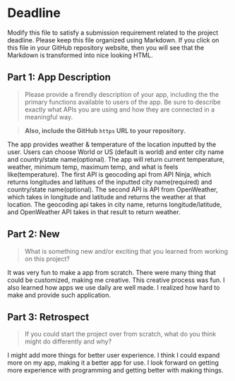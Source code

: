 # Deadline

Modify this file to satisfy a submission requirement related to the project
deadline. Please keep this file organized using Markdown. If you click on
this file in your GitHub repository website, then you will see that the
Markdown is transformed into nice looking HTML.

## Part 1: App Description

> Please provide a firendly description of your app, including the
> the primary functions available to users of the app. Be sure to
> describe exactly what APIs you are using and how they are connected
> in a meaningful way.

> **Also, include the GitHub `https` URL to your repository.**

The app provides weather & temperature of the location inputted by the user. Users can choose World or US (default is world) and enter city name and country/state name(optional).
    The app will return current temperature, weather, minimum temp, maximum temp, and what is feels like(temperature). The first API is geocoding api from API Ninja, which returns
    longitudes and latitues of the inputted city name(required) and country/state name(optional). The second API is API from OpenWeather, which takes in longitude and latitude and returns
    the weather at that location. The geocoding api takes in city name, returns longitude/latitude, and OpenWeather API takes in that result to return weather.

## Part 2: New

> What is something new and/or exciting that you learned from working
> on this project?

It was very fun to make a app from scratch. There were many thing that could be customized, making me creative.
    This creative process was fun. I also learned how apps we use daily are well made. I realized how hard to make and provide such application.

## Part 3: Retrospect

> If you could start the project over from scratch, what do
> you think might do differently and why?

I might add more things for better user experience. I think I could expand more on my app, making it a better app for use.
    I look forward on getting more experience with programming and getting better with making things.
